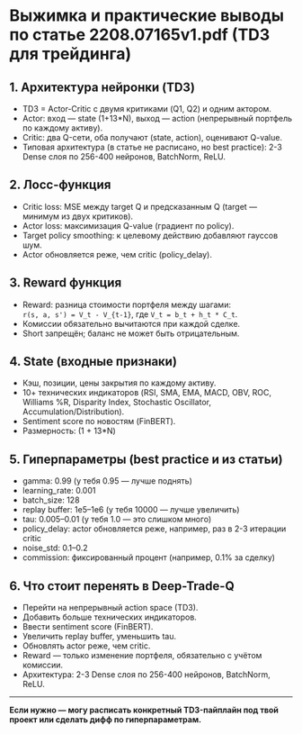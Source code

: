 # Выжимка и практические выводы по статье 2208.07165v1.pdf (TD3 для трейдинга)

## 1. Архитектура нейронки (TD3)
- TD3 = Actor-Critic с двумя критиками (Q1, Q2) и одним актором.
- Actor: вход — state (1+13*N), выход — action (непрерывный портфель по каждому активу).
- Critic: два Q-сети, оба получают (state, action), оценивают Q-value.
- Типовая архитектура (в статье не расписано, но best practice): 2-3 Dense слоя по 256-400 нейронов, BatchNorm, ReLU.

## 2. Лосс-функция
- Critic loss: MSE между target Q и предсказанным Q (target — минимум из двух критиков).
- Actor loss: максимизация Q-value (градиент по policy).
- Target policy smoothing: к целевому действию добавляют гауссов шум.
- Actor обновляется реже, чем critic (policy_delay).

## 3. Reward функция
- Reward: разница стоимости портфеля между шагами:  
  `r(s, a, s') = V_t - V_{t-1}`, где `V_t = b_t + h_t * C_t`.
- Комиссии обязательно вычитаются при каждой сделке.
- Short запрещён; баланс не может быть отрицательным.

## 4. State (входные признаки)
- Кэш, позиции, цены закрытия по каждому активу.
- 10+ технических индикаторов (RSI, SMA, EMA, MACD, OBV, ROC, Williams %R, Disparity Index, Stochastic Oscillator, Accumulation/Distribution).
- Sentiment score по новостям (FinBERT).
- Размерность: (1 + 13*N)

## 5. Гиперпараметры (best practice и из статьи)
- gamma: 0.99 (у тебя 0.95 — лучше поднять)
- learning_rate: 0.001
- batch_size: 128
- replay buffer: 1e5–1e6 (у тебя 10000 — лучше увеличить)
- tau: 0.005–0.01 (у тебя 1.0 — это слишком много)
- policy_delay: actor обновляется реже, например, раз в 2-3 итерации critic
- noise_std: 0.1–0.2
- commission: фиксированный процент (например, 0.1% за сделку)

## 6. Что стоит перенять в Deep-Trade-Q
- Перейти на непрерывный action space (TD3).
- Добавить больше технических индикаторов.
- Ввести sentiment score (FinBERT).
- Увеличить replay buffer, уменьшить tau.
- Обновлять actor реже, чем critic.
- Reward — только изменение портфеля, обязательно с учётом комиссии.
- Архитектура: 2-3 Dense слоя по 256-400 нейронов, BatchNorm, ReLU.

---

**Если нужно — могу расписать конкретный TD3-пайплайн под твой проект или сделать дифф по гиперпараметрам.**
